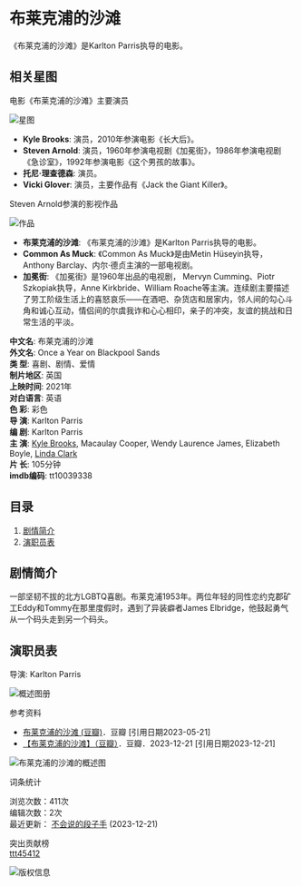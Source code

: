 # 布莱克浦的沙滩

《布莱克浦的沙滩》是Karlton Parris执导的电影。

## 相关星图

电影《布莱克浦的沙滩》主要演员

![星图](https://baikebcs.bdimg.com/baike-react/lemma/starMap.png)

- **Kyle Brooks**: 演员，2010年参演电影《长大后》。
- **Steven Arnold**: 演员，1960年参演电视剧《加冕街》，1986年参演电视剧《急诊室》，1992年参演电影《这个男孩的故事》。
- **托尼·理查德森**: 演员。
- **Vicki Glover**: 演员，主要作品有《Jack the Giant Killer》。

Steven Arnold参演的影视作品

![作品](https://bkimg.cdn.bcebos.com/smart/c9fcc3cec3fdfc0392457e54df689094a4c27c1e889a-bkimg-process,v_1,rw_1,rh_1,maxl_216,pad_1,color_ffffff?x-bce-process=image/format,f_auto)

- **布莱克浦的沙滩**: 《布莱克浦的沙滩》是Karlton Parris执导的电影。
- **Common As Muck**: 《Common As Muck》是由Metin Hüseyin执导，Anthony Barclay、内尔·德贞主演的一部电视剧。
- **加冕街**: 《加冕街》是1960年出品的电视剧， Mervyn Cumming、Piotr Szkopiak执导，Anne Kirkbride、William Roache等主演。连续剧主要描述了劳工阶级生活上的喜怒哀乐——在酒吧、杂货店和居家内，邻人间的勾心斗角和诚心互动，情侣间的尔虞我诈和心心相印，亲子的冲突，友谊的挑战和日常生活的平淡。

**中文名**: 布莱克浦的沙滩  
**外文名**: Once a Year on Blackpool Sands  
**类 型**: 喜剧、剧情、爱情  
**制片地区**: 英国  
**上映时间**: 2021年  
**对白语言**: 英语  
**色 彩**: 彩色  
**导 演**: Karlton Parris  
**编 剧**: Karlton Parris  
**主 演**: [Kyle Brooks](http://baike.baidu.com/item/Kyle%20Brooks), Macaulay Cooper, Wendy Laurence James, Elizabeth Boyle, [Linda Clark](http://baike.baidu.com/item/Linda%20Clark)  
**片 长**: 105分钟  
**imdb编码**: tt10039338  

## 目录

1. [剧情简介](#1)
2. [演职员表](#2)

## 剧情简介

一部坚韧不拔的北方LGBTQ喜剧。布莱克浦1953年。两位年轻的同性恋约克郡矿工Eddy和Tommy在那里度假时，遇到了异装癖者James Elbridge，他鼓起勇气从一个码头走到另一个码头。

## 演职员表

导演: Karlton Parris

![概述图册](https://baikebcs.bdimg.com/baike-react/lemma/starMap.png)

参考资料

- [布莱克浦的沙滩 (豆瓣)](https://baike.baidu.com/reference/63016647/533aYdO6cr3_z3kATPGLzq75On2VZd-vtuDTUrRzzqIPmGapB4PqTIE3rtMw6_VmGkXIv5Utc8MXnO2pTlRG6_8UceU0Qqo)．豆瓣 [引用日期2023-05-21]
- [【布莱克浦的沙滩】（豆瓣）](https://baike.baidu.com/reference/63016647/533aYdO6cr3_z3kATPGLzq75On2VZd-vtuDTUrRzzqIPmGapB4PqTIE3rtMw6_VmGkXIv5Utc8MXnO2pTlRG6_8UceU0Qqo)．豆瓣．2023-12-21 [引用日期2023-12-21]

![布莱克浦的沙滩的概述图](https://bkimg.cdn.bcebos.com/pic/c9fcc3cec3fdfc0392457e54df689094a4c27c1e889a?x-bce-process=image/format,f_auto/quality,Q_70/resize,m_lfit,limit_1,w_536)

词条统计

浏览次数：411次  
编辑次数：2次  
最近更新： [不会说的段子手](http://baike.baidu.com/usercenter/userpage?uk=6mZooYNjgDJdNXRIJAUG0Q&from=lemma "查看此用户资料") (2023-12-21)  

突出贡献榜  
[ttt45412](http://baike.baidu.com/usercenter/userpage?uk=3agtMB0IO1FW49fd97Hi6A&from=lemma "查看此用户资料")  

![版权信息](https://baikebcs.bdimg.com/cms/wiki-lemma/ageFlagV2/age-hollow10.svg)